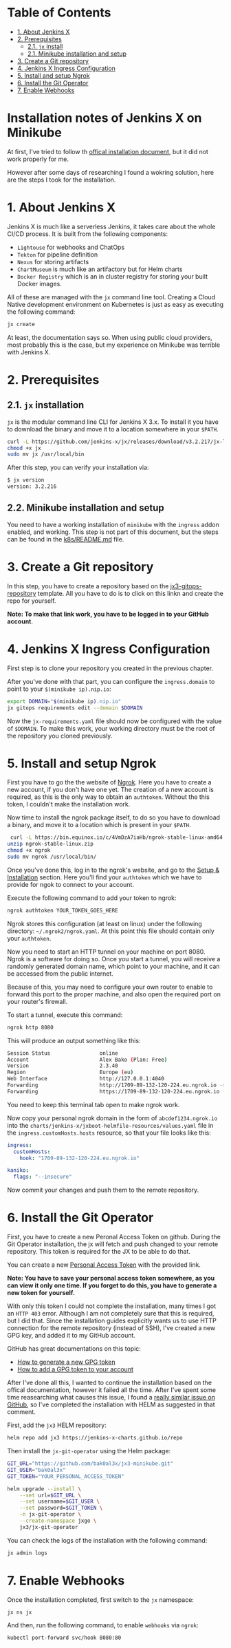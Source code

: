 # Table of Contents

- [1. About Jenkins X](#about-jenkins)
- [2. Prerequisites](#prerequisites)
    - [2.1. `jx` install](#jx-install)
    - [2.1. Minikube installation and setup](#minikube)
- [3. Create a Git repository](#git-repo)
- [4. Jenkins X Ingress Configuration](#jx-ingress)
- [5. Install and setup Ngrok](#ngrok)
- [6. Install the Git Operator](#git-operator)
- [7. Enable Webhooks](#enable-webhooks)

# Installation notes of Jenkins X on Minikube

At first, I've tried to follow th [offical installation document](https://jenkins-x.io/v3/admin/platforms/minikube/), but it did not work properly for me.

However after some days of researching I found a wokring solution, here are the steps I took for the installation.

# <a id="about-jenkins"></a> 1. About Jenkins X

Jenkins X is much like a serverless Jenkins, it takes care about the whole CI/CD process.
It is built from the following components:

- `Lightouse` for webhooks and ChatOps
- `Tekton` for pipeline definition
- `Nexus` for storing artifacts
- `ChartMuseum` is much like an artifactory but for Helm charts
- `Docker Registry` which is an in cluster registry for storing your built Docker images.

All of these are managed with the `jx` command line tool. Creating a Cloud Native development environment on Kubernetes is just as easy as executing the following command:

```bash
jx create
```

At least, the documentation says so. When using public cloud providers, most probably this is the case, but my experience on Minikube was terrible with Jenkins X.

# <a id="prerequisites"></a> 2. Prerequisites

## <a id="jx-install"></a> 2.1. `jx` installation

`jx` is the modular command line CLI for Jenkins X 3.x. To install it you have to download the binary and move it to a location somewhere in your `$PATH`.

```bash
curl -L https://github.com/jenkins-x/jx/releases/download/v3.2.217/jx-linux-amd64.tar.gz | tar xzv
chmod +x jx 
sudo mv jx /usr/local/bin
```

After this step, you can verify your installation via:

```bash
$ jx version
version: 3.2.216
```

## <a id="minikube"></a> 2.2. Minikube installation and setup

You need to have a working installation of `minikube` with the `ingress` addon enabled, and working.
This step is not part of this document, but the steps can be found in the [k8s/README.md](../k8s/README.md) file.

# <a id="git-repo"></a> 3. Create a Git repository

In this step, you have to create a repository based on the [jx3-gitops-repository](https://github.com/jx3-gitops-repositories/jx3-minikube/generate) template.
All you have to do is to click on this linkn and create the repo for yourself.

**Note: To make that link work, you have to be logged in to your GitHub account**.

# <a id="jx-ingress"></a> 4. Jenkins X Ingress Configuration

First step is to clone your repository you created in the previous chapter.

After you've done with that part, you can configure the `ingress.domain` to point to your `$(minikube ip).nip.io`:

```bash
export DOMAIN="$(minikube ip).nip.io"
jx gitops requirements edit --domain $DOMAIN
```

Now the `jx-requirements.yaml` file should now be configured with the value of `$DOMAIN`. To make this work, your working directory must be the root of the repository you cloned
previously.

# <a id="ngrok"></a> 5. Install and setup Ngrok

First you have to go the the website of [Ngrok](https://ngrok.com/). Here you have to create a new account, if you don't have one yet.
The creation of a new account is required, as this is the only way to obtain an `authtoken`. Without the this token, I couldn't make
the installation work.

Now time to install the ngrok package itself, to do so you have to download a binary, and move it to a location which is present in your `$PATH`.

```bash
 curl -L https://bin.equinox.io/c/4VmDzA7iaHb/ngrok-stable-linux-amd64.zip -o ngrok-stable-linux-amd64.zip
unzip ngrok-stable-linux.zip 
chmod +x ngrok
sudo mv ngrok /usr/local/bin/
```

Once you've done this, log in to the ngrok's website, and go to the [Setup & Installation](https://dashboard.ngrok.com/get-started/setup) section.
Here you'll find your `authtoken` which we have to provide for ngok to connect to your account.

Execute the following command to add your token to ngrok:

```bash
ngrok authtoken YOUR_TOKEN_GOES_HERE
```

Ngrok stores this configuration (at least on linux) under the following directory: `~/.ngrok2/ngrok.yaml`. At this point this file should contain only your `authtoken`.

Now you need to start an HTTP tunnel on your machine on port 8080. Ngrok is a software for doing so. Once you start a tunnel, you will receive a randomly generated
domain name, which point to your machine, and it can be accessed from the public internet.

Because of this, you may need to configure your own router to enable to forward this port to the proper machine, and also open the required port on your router's firewall.

To start a tunnel, execute this command:

```bash
ngrok http 8080
```

This will produce an output something like this:

```bash
Session Status                online                                                                                                                                                                                                                                  
Account                       Alex Bako (Plan: Free)                                                                                                                                                                                                                  
Version                       2.3.40                                                                                                                                                                                                                                  
Region                        Europe (eu)                                                                                                                                                                                                                             
Web Interface                 http://127.0.0.1:4040                                                                                                                                                                                                                   
Forwarding                    http://1709-89-132-120-224.eu.ngrok.io -> http://localhost:8080                                                                                                                                                                         
Forwarding                    https://1709-89-132-120-224.eu.ngrok.io -> http://localhost:8080 
```

You need to keep this terminal tab open to make ngrok work.

Now copy your personal ngrok domain in the form of `abcdef1234.ngrok.io` into the `charts/jenkins-x/jxboot-helmfile-resources/values.yaml` file in the 
`ingress.customHosts.hosts` resource, so that your file looks like this:

```yaml
ingress:
  customHosts:
    hook: "1709-89-132-120-224.eu.ngrok.io"

kaniko:
  flags: "--insecure"
```

Now commit your changes and push them to the remote repository.

# <a id="git-operator"></a> 6. Install the Git Operator

First, you have to create a new Peronal Access Token on github. During the Git Operator installation, the jx will fetch and push changed to your remote repository.
This token is required for the JX to be able to do that.

You can create a new [Personal Access Token](https://github.com/settings/tokens/new?scopes=repo,read:user,read:org,user:email,admin:repo_hook,write:packages,read:packages,write:discussion,workflow) with the provided link.

**Note: You have to save your personal access token somewhere, as you can view it only one time. If you forget to do this, you have to generate a new token for yourself.**

With only this token I could not complete the installation, many times I got an `HTTP 403` error. Although I am not completely sure that this is required, but I did that.
Since the installation guides explicitly wants us to use HTTP connection for the remote repository (instead of SSH), I've created a new GPG key, and added it to my GitHub account.

GitHub has great documentations on this topic:
- [How to generate a new GPG token](https://docs.github.com/en/authentication/managing-commit-signature-verification/generating-a-new-gpg-key)
- [How to add a GPG token to your account](https://docs.github.com/en/authentication/managing-commit-signature-verification/adding-a-new-gpg-key-to-your-github-account)

After I've done all this, I wanted to continue the installation based on the offical documentation, however it failed all the time. After I've spent some time reasearching what causes
this issue, I found a [really similar issue on GitHub](https://github.com/jenkins-x/jx/issues/7942#issuecomment-915955471), so I've completed the installation with HELM as suggested in
that comment.

First, add the `jx3` HELM repository:

```bash
helm repo add jx3 https://jenkins-x-charts.github.io/repo
```

Then install the `jx-git-operator` using the Helm package:

```bash
GIT_URL="https://github.com/bak0al3x/jx3-minikube.git"
GIT_USER="bak0al3x"
GIT_TOKEN="YOUR_PERSONAL_ACCESS_TOKEN"

helm upgrade --install \
    --set url=$GIT_URL \
    --set username=$GIT_USER \
    --set password=$GIT_TOKEN \
    -n jx-git-operator \
    --create-namespace jxgo \
    jx3/jx-git-operator
```

You can check the logs of the installation with the following command:

```bash
jx admin logs
```

# <a id="enable-webhooks"></a> 7. Enable Webhooks

Once the installation completed, first switch to the `jx` namespace:

```bash
jx ns jx
```

And then, run the following command, to enable `webhooks` via `ngrok`:

```bash
kubectl port-forward svc/hook 8080:80
```

